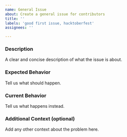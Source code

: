 ```yaml
---
name: General Issue
about: Create a general issue for contributors
title: ''
labels: 'good first issue, hacktoberfest'
assignees: ''

---
```


### Description
A clear and concise description of what the issue is about.

### Expected Behavior
Tell us what should happen.

### Current Behavior
Tell us what happens instead.

### Additional Context (optional)
Add any other context about the problem here.
